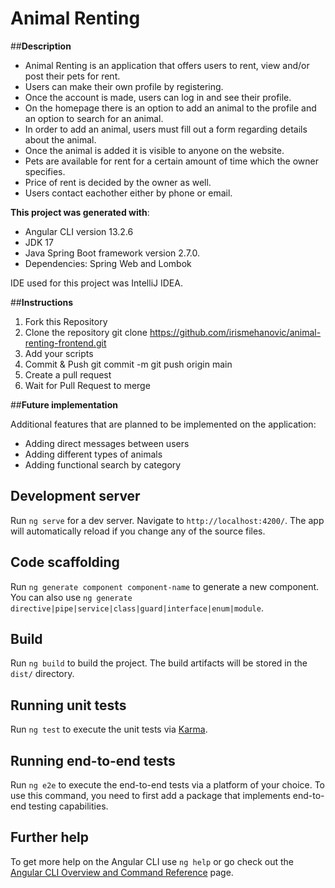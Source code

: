 # Animal Renting

##**Description**

- Animal Renting is an application that offers users to rent, view and/or post their pets for rent. 
- Users can make their own profile by registering.
- Once the account is made, users can log in and see their profile. 
- On the homepage there is an option to add an animal to the profile and an option to search for an animal. 
- In order to add an animal, users must fill out a form regarding details about the animal. 
- Once the animal is added it is visible to anyone on the website. 
- Pets are available for rent for a certain amount of time which the owner specifies. 
- Price of rent is decided by the owner as well. 
- Users contact eachother either by phone or email. 

**This project was generated with**:
- Angular CLI version 13.2.6
- JDK 17
- Java Spring Boot framework version 2.7.0. 
- Dependencies: Spring Web and Lombok

IDE used for this project was IntelliJ IDEA.

##**Instructions**
1. Fork this Repository
2. Clone the repository
   git clone https://github.com/irismehanovic/animal-renting-frontend.git
3. Add your scripts
4. Commit & Push
    git commit -m
    git push origin main
5. Create a pull request
6. Wait for Pull Request to merge

##**Future implementation**

Additional features that are planned to be implemented on the application:
- Adding direct messages between users
- Adding different types of animals 
- Adding functional search by category

## Development server

Run `ng serve` for a dev server. Navigate to `http://localhost:4200/`. The app will automatically reload if you change any of the source files.

## Code scaffolding

Run `ng generate component component-name` to generate a new component. You can also use `ng generate directive|pipe|service|class|guard|interface|enum|module`.

## Build

Run `ng build` to build the project. The build artifacts will be stored in the `dist/` directory.

## Running unit tests

Run `ng test` to execute the unit tests via [Karma](https://karma-runner.github.io).

## Running end-to-end tests

Run `ng e2e` to execute the end-to-end tests via a platform of your choice. To use this command, you need to first add a package that implements end-to-end testing capabilities.

## Further help

To get more help on the Angular CLI use `ng help` or go check out the [Angular CLI Overview and Command Reference](https://angular.io/cli) page.

